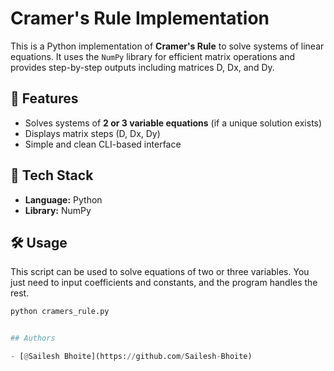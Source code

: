 # Cramer's Rule Implementation

This is a Python implementation of **Cramer's Rule** to solve systems of linear equations. It uses the `NumPy` library for efficient matrix operations and provides step-by-step outputs including matrices D, Dx, and Dy.

## 🧮 Features

- Solves systems of **2 or 3 variable equations** (if a unique solution exists)
- Displays matrix steps (D, Dx, Dy)
- Simple and clean CLI-based interface

## 🚀 Tech Stack

- **Language:** Python
- **Library:** NumPy

## 🛠️ Usage

This script can be used to solve equations of two or three variables. You just need to input coefficients and constants, and the program handles the rest.

```python
python cramers_rule.py


## Authors

- [@Sailesh Bhoite](https://github.com/Sailesh-Bhoite)

